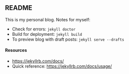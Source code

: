 ## README

This is my personal blog. Notes for myself:

* Check for errors: `jekyll doctor`
* Build for deployment: `jekyll build`
* To preview blog with draft posts: `jekyll serve --drafts`


#### Resources
* https://jekyllrb.com/docs/
* Quick reference: https://jekyllrb.com/docs/usage/